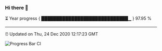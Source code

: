 ### Hi there 👋

⏳ Year progress { █████████████████████████████▁ } 97.95 %

---

⏰ Updated on Thu, 24 Dec 2020 12:17:23 GMT

![Progress Bar CI](https://github.com/liununu/liununu/workflows/Progress%20Bar%20CI/badge.svg)
